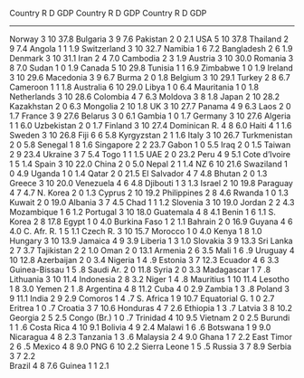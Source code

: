   Country         R    D    GDP Country           R    D   GDP Country           R    D   GDP
  ------------- --- ---- ------ --------------- --- ---- ----- --------------- --- ---- -----
  Norway          3   10   37.8 Bulgaria          3    9   7.6 Pakistan          2    0   2.1
  USA             5   10   37.8 Thailand          2    9   7.4 Angola            1    1   1.9
  Switzerland     3   10   32.7 Namibia           1    6   7.2 Bangladesh        2    6   1.9
  Denmark         3   10   31.1 Iran              2    4   7.0 Cambodia          2    3   1.9
  Austria         3   10   30.0 Romania           3    8   7.0 Sudan             1    0   1.9
  Canada          5   10   29.8 Tunisia           1    1   6.9 Zimbabwe          1    0   1.9
  Ireland         3   10   29.6 Macedonia         3    9   6.7 Burma             2    0   1.8
  Belgium         3   10   29.1 Turkey            2    8   6.7 Cameroon          1    1   1.8
  Australia       6   10   29.0 Libya             1    0   6.4 Mauritania        1    0   1.8
  Netherlands     3   10   28.6 Colombia          4    7   6.3 Moldova           3    8   1.8
  Japan           2   10   28.2 Kazakhstan        2    0   6.3 Mongolia          2   10   1.8
  UK              3   10   27.7 Panama            4    9   6.3 Laos              2    0   1.7
  France          3    9   27.6 Belarus           3    0   6.1 Gambia            1    0   1.7
  Germany         3   10   27.6 Algeria           1    1   6.0 Uzbekistan        2    0   1.7
  Finland         3   10   27.4 Dominican R.      4    8   6.0 Haiti             4    1   1.6
  Sweden          3   10   26.8 Fiji              6    6   5.8 Kyrgyzstan        2    1   1.6
  Italy           3   10   26.7 Turkmenistan      2    0   5.8 Senegal           1    8   1.6
  Singapore       2    2   23.7 Gabon             1    0   5.5 Iraq              2    0   1.5
  Taiwan          2    9   23.4 Ukraine           3    7   5.4 Togo              1    1   1.5
  UAE             2    0   23.2 Peru              4    9   5.1 Cote d’Ivoire     1    5   1.4
  Spain           3   10   22.0 China             2    0   5.0 Nepal             2    1   1.4
  NZ              6   10   21.6 Swaziland         1    0   4.9 Uganda            1    0   1.4
  Qatar           2    0   21.5 El Salvador       4    7   4.8 Bhutan            2    0   1.3
  Greece          3   10   20.0 Venezuela         4    6   4.8 Djibouti          1    3   1.3
  Israel          2   10   19.8 Paraguay          4    7   4.7 N. Korea          2    0   1.3
  Cyprus          2   10   19.2 Philippines       2    8   4.6 Rwanda            1    0   1.3
  Kuwait          2    0   19.0 Albania           3    7   4.5 Chad              1    1   1.2
  Slovenia        3   10   19.0 Jordan            2    2   4.3 Mozambique        1    6   1.2
  Portugal        3   10   18.0 Guatemala         4    8   4.1 Benin             1    6   1.1
  S. Korea        2    8   17.8 Egypt             1    0   4.0 Burkina Faso      1    2   1.1
  Bahrain         2    0   16.9 Guyana            4    6   4.0 C. Afr. R.        1    5   1.1
  Czech R.        3   10   15.7 Morocco           1    0   4.0 Kenya             1    8   1.0
  Hungary         3   10   13.9 Jamaica           4    9   3.9 Liberia           1    3   1.0
  Slovakia        3    9   13.3 Sri Lanka         2    7   3.7 Tajikistan        2    2   1.0
  Oman            2    0   13.1 Armenia           2    6   3.5 Mali              1    6    .9
  Uruguay         4   10   12.8 Azerbaijan        2    0   3.4 Nigeria           1    4    .9
  Estonia         3    7   12.3 Ecuador           4    6   3.3 Guinea-Bissau     1    5    .8
  Saudi Ar.       2    0   11.8 Syria             2    0   3.3 Madagascar        1    7    .8
  Lithuania       3   10   11.4 Indonesia         2    8   3.2 Niger             1    4    .8
  Mauritius       1   10   11.4 Lesotho           1    8   3.0 Yemen             2    1    .8
  Argentina       4    8   11.2 Cuba              4    0   2.9 Zambia            1    3    .8
  Poland          3    9   11.1 India             2    9   2.9 Comoros           1    4    .7
  S. Africa       1    9   10.7 Equatorial G.     1    0   2.7 Eritrea           1    0    .7
  Croatia         3    7   10.6 Honduras          4    7   2.6 Ethiopia          1    3    .7
  Latvia          3    8   10.2 Georgia           2    5   2.5 Congo (Br.)       1    0    .7
  Trinidad        4   10    9.5 Vietnam           2    0   2.5 Burundi           1    1    .6
  Costa Rica      4   10    9.1 Bolivia           4    9   2.4 Malawi            1    6    .6
  Botswana        1    9    9.0 Nicaragua         4    8   2.3 Tanzania          1    3    .6
  Malaysia        2    4    9.0 Ghana             1    7   2.2 East Timor        2    6    .5
  Mexico          4    8    9.0 PNG               6   10   2.2 Sierra Leone      1    5    .5
  Russia          3    7    8.9 Serbia            3    7   2.2                          
  Brazil          4    8    7.6 Guinea            1    1   2.1
